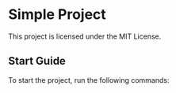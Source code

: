 # Simple Project

This project is licensed under the MIT License.

## Start Guide

To start the project, run the following commands:
